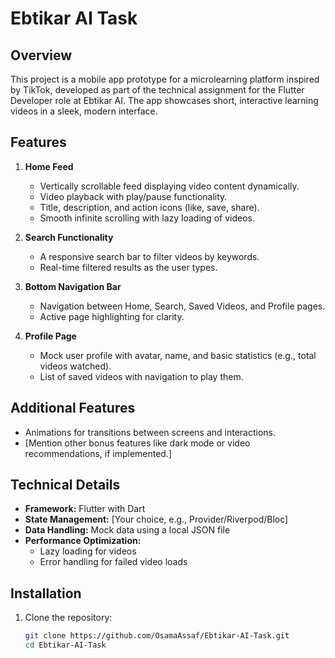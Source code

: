 # Ebtikar AI Task  

## Overview  
This project is a mobile app prototype for a microlearning platform inspired by TikTok, developed as part of the technical assignment for the Flutter Developer role at Ebtikar AI. The app showcases short, interactive learning videos in a sleek, modern interface.  

## Features  
1. **Home Feed**  
   - Vertically scrollable feed displaying video content dynamically.  
   - Video playback with play/pause functionality.  
   - Title, description, and action icons (like, save, share).  
   - Smooth infinite scrolling with lazy loading of videos.  

2. **Search Functionality**  
   - A responsive search bar to filter videos by keywords.  
   - Real-time filtered results as the user types.  

3. **Bottom Navigation Bar**  
   - Navigation between Home, Search, Saved Videos, and Profile pages.  
   - Active page highlighting for clarity.  

4. **Profile Page**  
   - Mock user profile with avatar, name, and basic statistics (e.g., total videos watched).  
   - List of saved videos with navigation to play them.  

## Additional Features  
- Animations for transitions between screens and interactions.  
- [Mention other bonus features like dark mode or video recommendations, if implemented.]  

## Technical Details  
- **Framework:** Flutter with Dart  
- **State Management:** [Your choice, e.g., Provider/Riverpod/Bloc]  
- **Data Handling:** Mock data using a local JSON file  
- **Performance Optimization:**  
  - Lazy loading for videos  
  - Error handling for failed video loads  

## Installation  
1. Clone the repository:  
   ```bash
   git clone https://github.com/OsamaAssaf/Ebtikar-AI-Task.git
   cd Ebtikar-AI-Task
